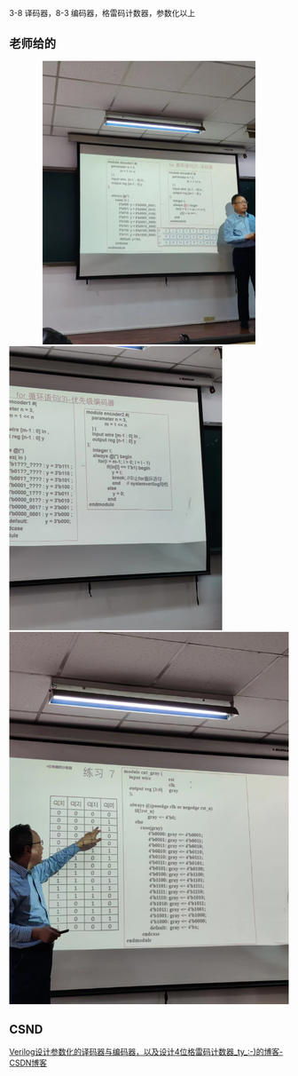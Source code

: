 3-8 译码器，8-3 编码器，格雷码计数器，参数化以上

## 老师给的
<div align=center><img src="https://raw.githubusercontent.com/acdefg/cdn/main/obsidian/3a12c9388992ff1dcedb03fa91cf252.jpg" style="zoom: 50%;"></div>
<img src="https://raw.githubusercontent.com/acdefg/cdn/main/obsidian/e6ccb36aa2e87971e0f038eb4cf4cc7.jpg"style="zoom:50%"/>
<div align=center><img src="https://raw.githubusercontent.com/acdefg/cdn/main/obsidian/a3e7e64c6575429f11ac203f0f656ee.jpg" style="zoom: 67%;"></div>

## CSND
[Verilog设计参数化的译码器与编码器，以及设计4位格雷码计数器_ty_:-)的博客-CSDN博客](https://blog.csdn.net/Zhong_ty/article/details/127614249)





